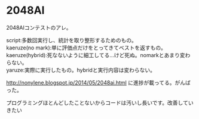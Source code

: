 2048AI
======
2048AIコンテストのアレ。

script:多数回実行し、統計を取り整形するためのもの。  
kaeruze(no mark):単に評価点だけをとってきてベストを返すもの。  
kaeruze(hybrid):死なないように細工してる…けど死ぬ。nomarkとあまり変わらない。  
yaruze:実際に実行したもの。hybridと実行内容は変わらない。  

http://nonylene.blogspot.jp/2014/05/2048ai.html に進捗が載ってる。がんばった。

プログラミングほとんどしたことないからコードは汚いし長いです。改善していきたい

